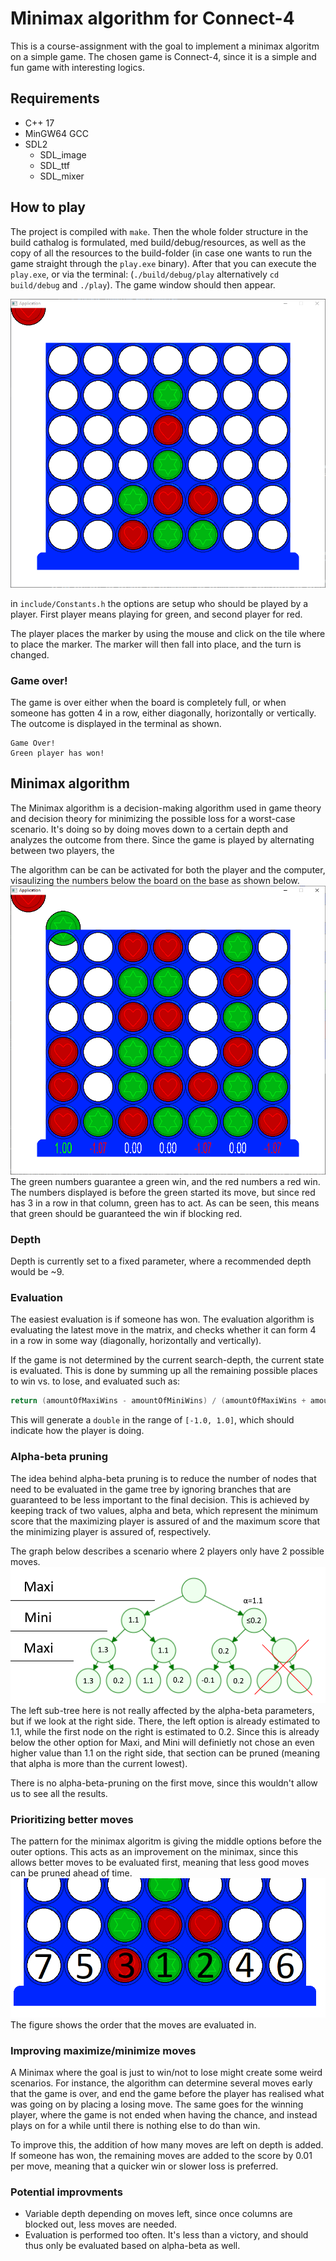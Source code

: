 # Minimax algorithm for Connect-4

This is a course-assignment with the goal to implement a minimax algoritm on a simple game. The chosen game is Connect-4, since it is a simple and fun game with interesting logics.

## Requirements
  * C++ 17
  * MinGW64 GCC
  * SDL2
    * SDL_image
    * SDL_ttf
    * SDL_mixer

## How to play
The project is compiled with ```make```. Then the whole folder structure in the build cathalog is formulated, med build/debug/resources, as well as the copy of all the resources to the build-folder (in case one wants to run the game straight through the ```play.exe``` binary). After that you can execute the ```play.exe```, or via the terminal: (```./build/debug/play``` alternatively ```cd build/debug``` and ```./play```). The game window should then appear.

![](/doc/images/readme_1.PNG)

in ```include/Constants.h``` the options are setup who should be played by a player. First player means playing for green, and second player for red. 

The player places the marker by using the mouse and click on the tile where to place the marker. The marker will then fall into place, and the turn is changed.

### Game over!
The game is over either when the board is completely full, or when someone has gotten 4 in a row, either diagonally, horizontally or vertically. The outcome is displayed in the terminal as shown.
```
Game Over!
Green player has won!
```
## Minimax algorithm
The Minimax algorithm is a decision-making algorithm used in game theory and decision theory for minimizing the possible loss for a worst-case scenario. It's doing so by doing moves down to a certain depth and analyzes the outcome from there. Since the game is played by alternating between two players, the 

The algorithm can be can be activated for both the player and the computer, visaulizing the numbers below the board on the base as shown below. 
![](/doc/images/readme_minimax.PNG)
The green numbers guarantee a green win, and the red numbers a red win. The numbers displayed is before the green started its move, but since red has 3 in a row in that column, green has to act. As can be seen, this means that green should be guaranteed the win if blocking red.

### Depth
Depth is currently set to a fixed parameter, where a recommended depth would be ~9. 

### Evaluation
The easiest evaluation is if someone has won. The evaluation algorithm is evaluating the latest move in the matrix, and checks whether it can form 4 in a row in some way (diagonally, horizontally and vertically). 

If the game is not determined by the current search-depth, the current state is evaluated. This is done by summing up all the remaining possible places to win vs. to lose, and evaluated such as:

```cpp
return (amountOfMaxiWins - amountOfMiniWins) / (amountOfMaxiWins + amountOfMiniWins);
```

This will generate a ```double``` in the range of  ```[-1.0, 1.0]```, which should indicate how the player is doing.

### Alpha-beta pruning
The idea behind alpha-beta pruning is to reduce the number of nodes that need to be evaluated in the game tree by ignoring branches that are guaranteed to be less important to the final decision. This is achieved by keeping track of two values, alpha and beta, which represent the minimum score that the maximizing player is assured of and the maximum score that the minimizing player is assured of, respectively. 

The graph below describes a scenario where 2 players only have 2 possible moves. 
![](/doc/images/readme_alpha-beta.PNG)
The left sub-tree here is not really affected by the alpha-beta parameters, but if we look at the right side. There, the left option is already estimated to 1.1, while the first node on the right is estimated to 0.2. Since this is already below the other option for Maxi, and Mini will definietly not chose an even higher value than 1.1 on the right side, that section can be pruned (meaning that alpha is more than the current lowest). 

There is no alpha-beta-pruning on the first move, since this wouldn't allow us to see all the results.

### Prioritizing better moves
The pattern for the minimax algoritm is giving the middle options before the outer options. This acts as an improvement on the minimax, since this allows better moves to be evaluated first, meaning that less good moves can be pruned ahead of time.
![](/doc/images/readme_moveprio.PNG)
The figure shows the order that the moves are evaluated in. 


### Improving maximize/minimize moves
A Minimax where the goal is just to win/not to lose might create some weird scenarios. For instance, the algorithm can determine several moves early that the game is over, and end the game before the player has realised what was going on by placing a losing move. The same goes for the winning player, where the game is not ended when having the chance, and instead plays on for a while until there is nothing else to do than win. 

To improve this, the addition of how many moves are left on depth is added. If someone has won, the remaining moves are added to the score by 0.01 per move, meaning that a quicker win or slower loss is preferred. 

### Potential improvments
* Variable depth depending on moves left, since once columns are blocked out, less moves are needed.
* Evaluation is performed too often. It's less than a victory, and should thus only be evaluated based on alpha-beta as well.